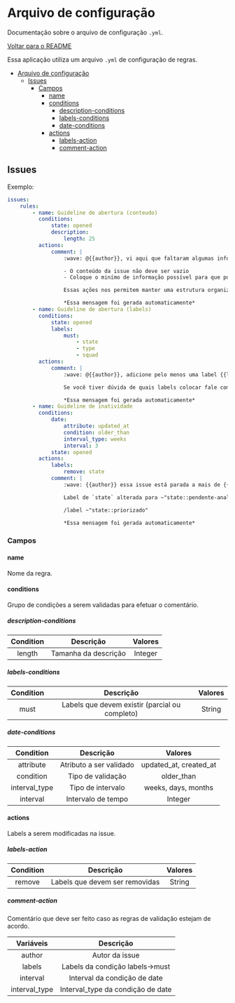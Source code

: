 # Arquivo de configuração

Documentação sobre o arquivo de configuração `.yml`.

[Voltar para o README](https://github.com/fnunezzz/antaeus)

Essa aplicação utiliza um arquivo `.yml` de configuração de regras.

-   [Arquivo de configuração](#arquivo-de-configuração)
    -   [Issues](#issues)
        -   [Campos](#campos)
            -   [name](#name)
            -   [conditions](#conditions)
                -   [description-conditions](#description-conditions)
                -   [labels-conditions](#labels-conditions)
                -   [date-conditions](#date-conditions)
            -   [actions](#actions)
                -   [labels-action](#labels-action)
                -   [comment-action](#comment-action)

## Issues

Exemplo:

```yml
issues:
    rules:
        - name: Guideline de abertura (conteudo)
          conditions:
              state: opened
              description:
                  length: 25
          actions:
              comment: |
                  :wave: @{{author}}, vi aqui que faltaram algumas informações nessa issue. Segue o nosso guia:

                  - O conteúdo da issue não deve ser vazio
                  - Coloque o minímo de informação possível para que possamos atuar no problema/melhoria

                  Essas ações nos permitem manter uma estrutura organizada e informativa de tudo que acontece nas nossas aplicações.

                  *Essa mensagem foi gerada automaticamente*
        - name: Guideline de abertura (labels)
          conditions:
              state: opened
              labels:
                  must:
                      - state
                      - type
                      - squad
          actions:
              comment: |
                  :wave: @{{author}}, adicione pelo menos uma label {{labels}}. Essas labels nos ajudam a manter nossos projetos organizados e categorizados corretamente para atuação.

                  Se você tiver dúvida de quais labels colocar fale com seu líder técnico, ele com certeza lhe ajudará!

                  *Essa mensagem foi gerada automaticamente*
        - name: Guideline de inatividade
          conditions:
              date:
                  attribute: updated_at
                  condition: older_than
                  interval_type: weeks
                  interval: 3
              state: opened
          actions:
              labels:
                  remove: state
              comment: |
                  :wave: {{author}} essa issue está parada a mais de {{delta}} {{delta_type}}.

                  Label de `state` alterada para ~"state::pendente-analise"

                  /label ~"state::priorizado"

                  *Essa mensagem foi gerada automaticamente*
```

### Campos

#### name

Nome da regra.

#### conditions

Grupo de condições a serem validadas para efetuar o comentário.

##### description-conditions

| Condition |      Descrição       | Valores |
| :-------: | :------------------: | :-----: |
|  length   | Tamanha da descrição | Integer |

##### labels-conditions

| Condition |                   Descrição                    | Valores |
| :-------: | :--------------------------------------------: | :-----: |
|   must    | Labels que devem existir (parcial ou completo) | String  |

##### date-conditions

|   Condition   |        Descrição        |        Valores         |
| :-----------: | :---------------------: | :--------------------: |
|   attribute   | Atributo a ser validado | updated_at, created_at |
|   condition   |    Tipo de validação    |       older_than       |
| interval_type |    Tipo de intervalo    |  weeks, days, months   |
|   interval    |   Intervalo de tempo    |        Integer         |

#### actions

Labels a serem modificadas na issue.

##### labels-action

| Condition |           Descrição            | Valores |
| :-------: | :----------------------------: | :-----: |
|  remove   | Labels que devem ser removidas | String  |

##### comment-action

Comentário que deve ser feito caso as regras de validação estejam de acordo.

|   Variáveis   |             Descrição             |
| :-----------: | :-------------------------------: |
|    author     |          Autor da issue           |
|    labels     |  Labels da condição labels->must  |
|   interval    |   Interval da condição de date    |
| interval_type | Interval_type da condição de date |
